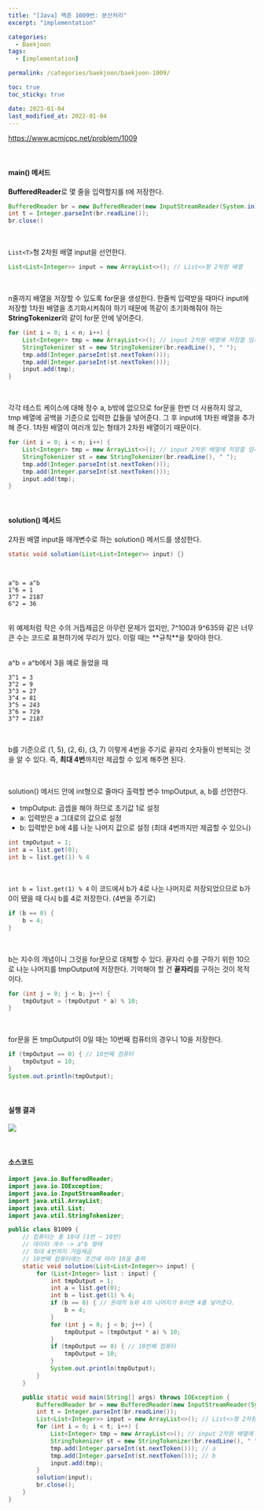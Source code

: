 ```yaml
---
title: "[Java] 백준 1009번: 분산처리"
excerpt: "implementation"

categories:
  - Baekjoon
tags:
  - [implementation]

permalink: /categories/baekjoon/baekjoon-1009/

toc: true
toc_sticky: true

date: 2023-01-04
last_modified_at: 2022-01-04
---
```


<https://www.acmicpc.net/problem/1009>

<br>

#### main() 메서드
**BufferedReader**로 몇 줄을 입력할지를 t에 저장한다.
```java
BufferedReader br = new BufferedReader(new InputStreamReader(System.in));
int t = Integer.parseInt(br.readLine());
br.close()
```

<br>

```List<T>```형 2차원 배열 input을 선언한다. 

```java
List<List<Integer>> input = new ArrayList<>(); // List<>형 2차원 배열
```

<br>

n줄까지 배열을 저장할 수 있도록 for문을 생성한다. 한줄씩 입력받을 때마다 input에 저장할 1차원 배열을 초기화시켜줘야 하기 때문에 똑같이 초기화해줘야 하는 **StringTokenizer**와 같이 for문 안에 넣어준다. 

```java
for (int i = 0; i < n; i++) {
    List<Integer> tmp = new ArrayList<>(); // input 2차원 배열에 저장할 임시 1차원 배열
    StringTokenizer st = new StringTokenizer(br.readLine(), " ");
    tmp.add(Integer.parseInt(st.nextToken()));
    tmp.add(Integer.parseInt(st.nextToken()));
    input.add(tmp);
}
```

<br>

각각 테스트 케이스에 대해 정수 a, b밖에 없으므로 for문을 한번 더 사용하지 않고, tmp 배열에 공백을 기준으로 입력한 값들을 넣어준다. 그 후 input에 1차원 배열을 추가해 준다. 1차원 배열이 여러개 있는 형태가 2차원 배열이기 때문이다.

```java
for (int i = 0; i < n; i++) {
    List<Integer> tmp = new ArrayList<>(); // input 2차원 배열에 저장할 임시 1차원 배열
    StringTokenizer st = new StringTokenizer(br.readLine(), " ");
    tmp.add(Integer.parseInt(st.nextToken()));
    tmp.add(Integer.parseInt(st.nextToken()));
    input.add(tmp);
}
```

<br>

#### solution() 메서드
2차원 배열 input을 매개변수로 하는 solution() 메서드를 생성한다.

```java
static void solution(List<List<Integer>> input) {}
```

<br>

```
a^b = a^b
1^6 = 1
3^7 = 2187
6^2 = 36
```

<br>
위 예제처럼 작은 수의 거듭제곱은 아무런 문제가 없지만, 7^100과 9^635와 같은 너무 큰 수는 코드로 표현하기에 무리가 있다. 이럴 때는 **규칙**을 찾아야 한다.<br>

<br>

a^b = a^b에서 3을 예로 들었을 때

```
3^1 = 3
3^2 = 9
3^3 = 27
3^4 = 81
3^5 = 243
3^6 = 729
3^7 = 2187
```

<br>

b를 기준으로 (1, 5), (2, 6), (3, 7) 이렇게 4번을 주기로 끝자리 숫자들이 반복되는 것을 알 수 있다. 즉, **최대 4번**까지만 제곱할 수 있게 해주면 된다. <br>

<br>

solution() 메서드 안에 int형으로 줄마다 출력할 변수 tmpOutput, a, b를 선언한다.<br>
- tmpOutput: 곱셉을 해야 하므로 초기값 1로 설정
- a: 입력받은 a 그대로의 값으로 설정
- b: 입력받은 b에 4를 나눈 나머지 값으로 설정 (최대 4번까지만 제곱할 수 있으니)

```java
int tmpOutput = 1;
int a = list.get(0);
int b = list.get(1) % 4
```

<br>

```int b = list.get(1) % 4``` 이 코드에서 b가 4로 나눈 나머지로 저장되었으므로 b가 0이 됐을 때 다시 b를 4로 저장한다. (4번을 주기로)

```java
if (b == 0) {
    b = 4;
}
```

<br>

b는 지수의 개념이니 그것을 for문으로 대체할 수 있다. 끝자리 수를 구하기 위한 10으로 나눈 나머지를 tmpOutput에 저장한다. 기억해야 할 건 **끝자리**를 구하는 것이 목적이다.

```java
for (int j = 0; j < b; j++) {
    tmpOutput = (tmpOutput * a) % 10;
}
```

<br>

for문을 돈 tmpOutput이 0일 때는 10번째 컴퓨터의 경우니 10을 저장한다.

```java
if (tmpOutput == 0) { // 10번째 컴퓨터
    tmpOutput = 10;
}
System.out.println(tmpOutput);
```

<br>

#### 실행 결과

![](https://whal.eu/i/lEWkK4qE)

<br>

#### 소스코드

```java
import java.io.BufferedReader;
import java.io.IOException;
import java.io.InputStreamReader;
import java.util.ArrayList;
import java.util.List;
import java.util.StringTokenizer;

public class B1009 {
    // 컴퓨터는 총 10대 (1번 ~ 10번)
    // 데이터 개수 -> a^b 형태
    // 최대 4번까지 거듭제곱
    // 10번째 컴퓨터에는 조건에 따라 10을 출력
    static void solution(List<List<Integer>> input) {
        for (List<Integer> list : input) {
            int tmpOutput = 1;
            int a = list.get(0);
            int b = list.get(1) % 4;
            if (b == 0) { // 원래의 b와 4의 나머지가 0이면 4를 넣어준다.
                b = 4;
            }
            for (int j = 0; j < b; j++) {
                tmpOutput = (tmpOutput * a) % 10;
            }
            if (tmpOutput == 0) { // 10번째 컴퓨터
                tmpOutput = 10;
            }
            System.out.println(tmpOutput);
        }
    }

    public static void main(String[] args) throws IOException {
        BufferedReader br = new BufferedReader(new InputStreamReader(System.in));
        int t = Integer.parseInt(br.readLine());
        List<List<Integer>> input = new ArrayList<>(); // List<>형 2차원 배열
        for (int i = 0; i < t; i++) {
            List<Integer> tmp = new ArrayList<>(); // input 2차원 배열에 저장할 임시 1차원 배열
            StringTokenizer st = new StringTokenizer(br.readLine(), " ");
            tmp.add(Integer.parseInt(st.nextToken())); // a
            tmp.add(Integer.parseInt(st.nextToken())); // b
            input.add(tmp);
        }
        solution(input);
        br.close();
    }
}
```